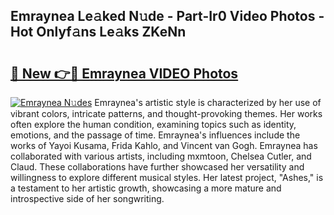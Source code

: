 ## Emraynea Le𝚊ked N𝚞de - Part-Ir0 Video Photos - Hot Onlyf𝚊ns Le𝚊ks ZKeNn

# <h2><a href="http://ac11216.deff.icu/?id=Emraynea">🔗 New 👉🔴 Emraynea VIDEO Photos</a></h2>

[![Emraynea N𝚞des](https://i.imgur.com/rIISA9y.gif)](http://ac11216.deff.icu/?id=Emraynea)
Emraynea's artistic style is characterized by her use of vibrant colors, intricate patterns, and thought-provoking themes. Her works often explore the human condition, examining topics such as identity, emotions, and the passage of time. Emraynea's influences include the works of Yayoi Kusama, Frida Kahlo, and Vincent van Gogh. Emraynea has collaborated with various artists, including mxmtoon, Chelsea Cutler, and Claud. These collaborations have further showcased her versatility and willingness to explore different musical styles. Her latest project, "Ashes," is a testament to her artistic growth, showcasing a more mature and introspective side of her songwriting.
